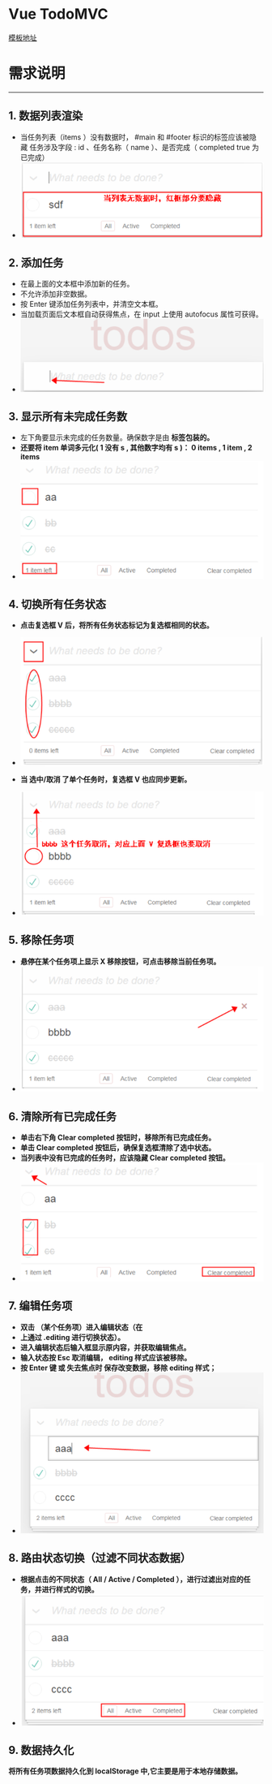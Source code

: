 # Vue TodoMVC
[模板地址](https://github.com/tastejs/todomvc-app-template)
# 需求说明
___
## 1. 数据列表渲染

- 当任务列表（items ）没有数据时， #main 和 #footer 标识的标签应该被隐藏
任务涉及字段 : id 、任务名称（ name ）、是否完成（ completed true 为已完成）
- ![alt text](https://github.com/HiAdo/mdPhotos/blob/master/my-todomvc/1_%E6%95%B0%E6%8D%AE%E5%88%97%E8%A1%A8%E6%B8%B2%E6%9F%93.png?raw=trueg "title")

## 2. 添加任务

- 在最上面的文本框中添加新的任务。
- 不允许添加非空数据。
- 按 Enter 键添加任务列表中，并清空文本框。
- 当加载页面后文本框自动获得焦点，在 input 上使用 autofocus 属性可获得。
- ![alt text](https://github.com/HiAdo/mdPhotos/blob/master/my-todomvc/2_%E6%B7%BB%E5%8A%A0%E4%BB%BB%E5%8A%A1.png?raw=true "title")

## 3. 显示所有未完成任务数
   
- 左下角要显示未完成的任务数量。确保数字是由 <strong> 标签包装的。
- 还要将 item 单词多元化( 1 没有 s , 其他数字均有 s )： 0 items , 1 item , 2 items
- ![alt text](https://github.com/HiAdo/mdPhotos/blob/master/my-todomvc/3_%E6%98%BE%E7%A4%BA%E6%89%80%E6%9C%89%E6%9C%AA%E5%AE%8C%E6%88%90%E4%BB%BB%E5%8A%A1%E6%95%B0.png?raw=true "title")

## 4. 切换所有任务状态

- 点击复选框 V 后，将所有任务状态标记为复选框相同的状态。
- ![alt text](https://github.com/HiAdo/mdPhotos/blob/master/my-todomvc/4_1%E5%88%87%E6%8D%A2%E6%89%80%E6%9C%89%E4%BB%BB%E5%8A%A1%E7%8A%B6%E6%80%81.png?raw=true "title")
 
- 当 选中/取消 了单个任务时，复选框 V 也应同步更新。
- ![alt text](https://github.com/HiAdo/mdPhotos/blob/master/my-todomvc/4_2%E5%88%87%E6%8D%A2%E6%89%80%E6%9C%89%E4%BB%BB%E5%8A%A1%E7%8A%B6%E6%80%81.png?raw=true "title")

## 5. 移除任务项

- 悬停在某个任务项上显示 X 移除按钮，可点击移除当前任务项。
- ![alt text](https://github.com/HiAdo/mdPhotos/blob/master/my-todomvc/5_%E7%A7%BB%E9%99%A4%E4%BB%BB%E5%8A%A1%E9%A1%B9.png?raw=true "title")

## 6. 清除所有已完成任务

- 单击右下角 Clear completed 按钮时，移除所有已完成任务。
- 单击 Clear completed 按钮后，确保复选框清除了选中状态。
- 当列表中没有已完成的任务时，应该隐藏 Clear completed 按钮。
- ![alt text](https://github.com/HiAdo/mdPhotos/blob/master/my-todomvc/6_%E6%B8%85%E9%99%A4%E6%89%80%E6%9C%89%E5%B7%B2%E5%AE%8C%E6%88%90%E4%BB%BB%E5%8A%A1.png?raw=true "title")

## 7. 编辑任务项

-  双击 <label> （某个任务项）进入编辑状态（在 <li> 上通过 .editing 进行切换状态）。
- 进入编辑状态后输入框显示原内容，并获取编辑焦点。
- 输入状态按 Esc 取消编辑， editing 样式应该被移除。
- 按 Enter 键 或 失去焦点时 保存改变数据，移除 editing 样式；
- ![alt text](https://github.com/HiAdo/mdPhotos/blob/master/my-todomvc/7_%E7%BC%96%E8%BE%91%E4%BB%BB%E5%8A%A1%E9%A1%B9.png?raw=true "title")

## 8. 路由状态切换（过滤不同状态数据）

- 根据点击的不同状态（ All / Active / Completed ），进行过滤出对应的任务，并进行样式的切换。
- ![alt text](https://github.com/HiAdo/mdPhotos/blob/master/my-todomvc/8_%E8%B7%AF%E7%94%B1%E7%8A%B6%E6%80%81%E5%88%87%E6%8D%A2.png?raw=true "title")

## 9. 数据持久化

将所有任务项数据持久化到 localStorage 中,它主要是用于本地存储数据。

